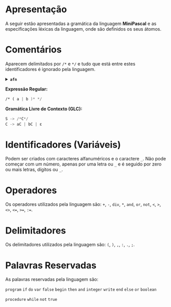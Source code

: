 # Apresentação

A seguir estão apresentadas a gramática da linguagem **MiniPascal** e as especificações léxicas da linguagem, onde são definidos os seus átomos.

# Comentários

Aparecem delimitados por `/*` e `*/` e tudo que está entre estes identificadores é ignorado pela linguagem.

<details>
<summary>
    <code><b>afn</b></code>
</summary>

![image.png](./afn/comments.png)

</details>  

**Expressão Regular:**

```nasm
/* ( a | b )* */
```

**Gramática Livre de Contexto (GLC):**

```nasm
S -> /*C*/
C -> aC | bC | ε
```

# Identificadores (Variáveis)

Podem ser criados com caracteres alfanuméricos e o caractere `_`. Não pode começar com um número, apenas por uma letra ou `_`  e é seguido por zero ou mais letras, dígitos ou `_`.


# Operadores

Os operadores utilizados pela linguagem são: `+`, `-`, `div`, `*`, `and`, `or`, `not`, `<`, `>`, `<>`, `<=`, `>=`, `:=`.

# Delimitadores

Os delimitadores utilizados pela linguagem são: `(`, `)`, `,`, `:`, `.`, `;`.

# Palavras Reservadas

As palavras reservadas pela linguagem são:

`program` `if` `do` `var` `false` `begin` `then` `and` `integer` `write` `end` `else` `or` `boolean` 

`procedure` `while` `not` `true`
